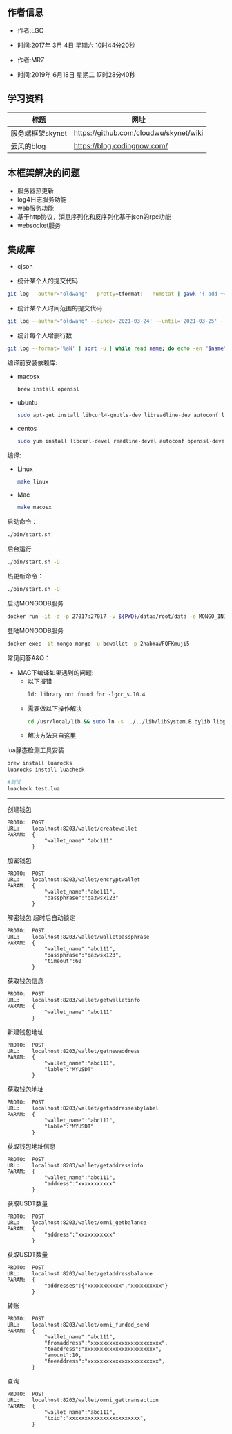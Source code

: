 作者信息
---
- 作者:LGC
- 时间:2017年 3月 4日 星期六 10时44分20秒 

- 作者:MRZ
- 时间:2019年 6月18日 星期二 17时28分40秒

学习资料
---
|标题|网址|
|-|-|
|服务端框架skynet|https://github.com/cloudwu/skynet/wiki|
|云风的blog|https://blog.codingnow.com/|

本框架解决的问题
---
- 服务器热更新
- log4日志服务功能
- web服务功能
- 基于http协议，消息序列化和反序列化基于json的rpc功能
- websocket服务

集成库
---
- cjson

- 统计某个人的提交代码
```bash
git log --author="oldwang" --pretty=tformat: --numstat | gawk '{ add += $1 ; subs += $2 ; loc += $1 - $2 } END { printf "增加的行数:%s 删除的行数:%s 总行数: %s\n",add,subs,loc }'
```

- 统计某个人时间范围的提交代码
```bash
git log --author="oldwang" --since='2021-03-24' --until='2021-03-25' --pretty=tformat: --numstat | gawk '{ add += $1 ; subs += $2 ; loc += $1 - $2 } END { printf "增加的行数:%s 删除的行数:%s 总行数: %s\n",add,subs,loc }'
```

- 统计每个人增删行数
```bash
git log --format='%aN' | sort -u | while read name; do echo -en "$name\t"; git log --author="$name" --pretty=tformat: --numstat | awk '{ add += $1; subs += $2; loc += $1 - $2 } END{ printf "增加的行数:%s 删除的行数:%s 总行数: %s\n",add,subs,loc }'' -; done
```

编译前安装依赖库:
- macosx
    ```sh
    brew install openssl
    ```
- ubuntu
    ```sh
    sudo apt-get install libcurl4-gnutls-dev libreadline-dev autoconf libssl-dev
    ```
- centos
    ```sh
    sudo yum install libcurl-devel readline-devel autoconf openssl-devel
    ```

编译:
- Linux
    ```sh
    make linux
    ```
- Mac
    ```sh
    make macosx
    ```

启动命令：
```sh
./bin/start.sh
```
后台运行
```sh
./bin/start.sh -D
```
热更新命令：
```sh
./bin/start.sh -U
```

启动MONGODB服务
```sh
docker run -it -d -p 27017:27017 -v ${PWD}/data:/root/data -e MONGO_INITDB_ROOT_USERNAME=bcwallet -e MONGO_INITDB_ROOT_PASSWORD=2habYaVFQFKmuji5 --name mongo mongo
```
登陆MONGODB服务
```sh
docker exec -it mongo mongo -u bcwallet -p 2habYaVFQFKmuji5
```

常见问答A&Q：
- MAC下编译如果遇到的问题:
    - 以下报错
        ```txt
        ld: library not found for -lgcc_s.10.4
        ```
    - 需要做以下操作解决
        ```sh
        cd /usr/local/lib && sudo ln -s ../../lib/libSystem.B.dylib libgcc_s.10.4.dylib
        ```
    - 解决方法来自[这里](http://bugsfixes.blogspot.com/2016/02/mac-ld-library-not-found-for-lgccs104.html)

lua静态检测工具安装
```sh
brew install luarocks
luarocks install luacheck

#测试
luacheck test.lua
```
---

创建钱包
```
PROTO:  POST
URL:    localhost:8203/wallet/createwallet
PARAM:  {
            "wallet_name":"abc111"
        }
```
加密钱包
```
PROTO:  POST
URL:    localhost:8203/wallet/encryptwallet
PARAM:  {
            "wallet_name":"abc111",
            "passphrase":"qazwsx123"
        }
```
解密钱包 超时后自动锁定
```
PROTO:  POST
URL:    localhost:8203/wallet/walletpassphrase
PARAM:  {
            "wallet_name":"abc111",
            "passphrase":"qazwsx123",
            "timeout":60
        }
```
获取钱包信息
```
PROTO:  POST
URL:    localhost:8203/wallet/getwalletinfo
PARAM:  {
            "wallet_name":"abc111"
        }
```
新建钱包地址
```
PROTO:  POST
URL:    localhost:8203/wallet/getnewaddress
PARAM:  {
            "wallet_name":"abc111",
            "lable":"MYUSDT"
        }
```
获取钱包地址
```
PROTO:  POST
URL:    localhost:8203/wallet/getaddressesbylabel
PARAM:  {
            "wallet_name":"abc111",
            "lable":"MYUSDT"
        }
```
获取钱包地址信息
```
PROTO:  POST
URL:    localhost:8203/wallet/getaddressinfo
PARAM:  {
            "wallet_name":"abc111",
            "address":"xxxxxxxxxxx"
        }
```
获取USDT数量
```
PROTO:  POST
URL:    localhost:8203/wallet/omni_getbalance
PARAM:  {
            "address":"xxxxxxxxxxx"
        }
```
获取USDT数量
```
PROTO:  POST
URL:    localhost:8203/wallet/getaddressbalance
PARAM:  {
            "addresses":{"xxxxxxxxxxx","xxxxxxxxxx"}
        }
```
转账
```
PROTO:  POST
URL:    localhost:8203/wallet/omni_funded_send
PARAM:  {
            "wallet_name":"abc111",
            "fromaddress":"xxxxxxxxxxxxxxxxxxxxxxx",
            "toaddress":"xxxxxxxxxxxxxxxxxxxxxxx",
            "amount":10,
            "feeaddress":"xxxxxxxxxxxxxxxxxxxxxxx",
        }
```
查询
```
PROTO:  POST
URL:    localhost:8203/wallet/omni_gettransaction
PARAM:  {
            "wallet_name":"abc111",
            "txid":"xxxxxxxxxxxxxxxxxxxxxxx",
        }
```